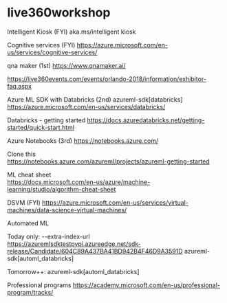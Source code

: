 # live360workshop

Intelligent Kiosk (FYI)
aka.ms/intelligent kiosk

Cognitive services (FYI)
https://azure.microsoft.com/en-us/services/cognitive-services/

qna maker (1st)
https://www.qnamaker.ai/

https://live360events.com/events/orlando-2018/information/exhibitor-faq.aspx

Azure ML SDK with Databricks (2nd)
azureml-sdk[databricks]
https://azure.microsoft.com/en-us/services/databricks/

Databricks - getting started
https://docs.azuredatabricks.net/getting-started/quick-start.html

Azure Notebooks (3rd)
https://notebooks.azure.com/

Clone this   
https://notebooks.azure.com/azureml/projects/azureml-getting-started 


ML cheat sheet  
https://docs.microsoft.com/en-us/azure/machine-learning/studio/algorithm-cheat-sheet


DSVM (FYI)
https://azure.microsoft.com/en-us/services/virtual-machines/data-science-virtual-machines/

Automated ML

Today only:
--extra-index-url https://azuremlsdktestpypi.azureedge.net/sdk-release/Candidate/604C89A437BA41BD942B4F46D9A3591D azureml-sdk[automl_databricks]

Tomorrow++:
azureml-sdk[automl_databricks]


Professional programs
https://academy.microsoft.com/en-us/professional-program/tracks/
